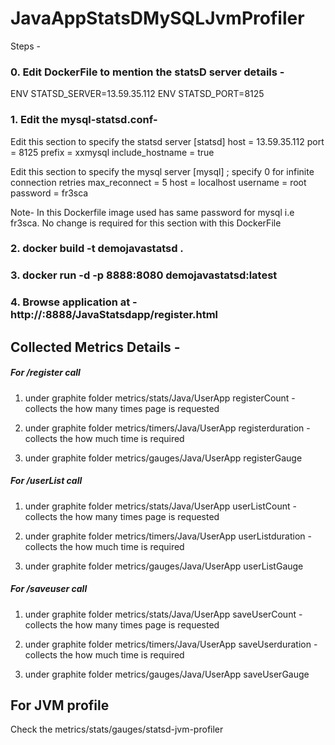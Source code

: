 # JavaAppStatsDMySQLJvmProfiler

Steps -

### 0. Edit DockerFile to mention the statsD server details -
   
   ENV STATSD_SERVER=13.59.35.112
   ENV STATSD_PORT=8125

### 1. Edit the mysql-statsd.conf-
  
  Edit this section to specify the statsd server 
  [statsd]
    host = 13.59.35.112
    port = 8125
    prefix = xxmysql
    include_hostname = true
  
  Edit this section to specify the mysql server 
  [mysql]
    ; specify 0 for infinite connection retries
    max_reconnect = 5
    host = localhost
    username = root
    password = fr3sca

  Note- In this Dockerfile image used has same password for mysql i.e fr3sca. No change is required for this section with this DockerFile


### 2. docker build -t demojavastatsd .

### 3. docker run -d -p 8888:8080 demojavastatsd:latest

### 4. Browse application at - http://<IP>:8888/JavaStatsdapp/register.html


## Collected Metrics Details -

##### For /register call

1. under graphite folder metrics/stats/Java/UserApp
   registerCount - collects the how many times page is requested

2. under graphite folder metrics/timers/Java/UserApp 
  registerduration - collects the how much time is required 

3. under graphite folder metrics/gauges/Java/UserApp 
    registerGauge


##### For /userList call

1. under graphite folder metrics/stats/Java/UserApp
   userListCount - collects the how many times page is requested

2. under graphite folder metrics/timers/Java/UserApp 
  userListduration - collects the how much time is required

3. under graphite folder metrics/gauges/Java/UserApp 
    userListGauge


##### For /saveuser call

1. under graphite folder metrics/stats/Java/UserApp
   saveUserCount -collects the how many times page is requested

2. under graphite folder metrics/timers/Java/UserApp 
  saveUserduration - collects the how much time is required

3. under graphite folder metrics/gauges/Java/UserApp 
    saveUserGauge


## For JVM profile 

Check the metrics/stats/gauges/statsd-jvm-profiler
